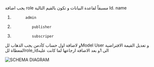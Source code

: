 يجب اضافة role مسبقاً لقاعدة البيانات و تكون بالقيم التالية 
Id.            name
1.           admin
2.              publisher
3.              subscriper
و لاضافة اول حساب كآدمن يجب الذهاب للModel User و تعديل القيمة الافتراضية المعطاة للrole_idالى 1و بعد الاضافة ارجاعها لما كانت عليه 

![SCHEMA DIAGRAM](image-2.png)